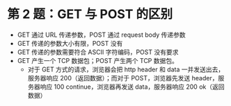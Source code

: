 # 第 2 题：GET 与 POST 的区别

- GET 通过 URL 传递参数，POST 通过 request body 传递参数
- GET 传递的参数大小有限，POST 没有
- GET 传递的参数需要符合 ASCII 字符编码，POST 没有要求
- GET 产生一个 TCP 数据包；POST 产生两个 TCP 数据包。
  - 对于 GET 方式的请求，浏览器会把 http header 和 data 一并发送出去，服务器响应 200（返回数据）；而对于 POST，浏览器先发送 header，服务器响应 100 continue，浏览器再发送 data，服务器响应 200 ok（返回数据）
